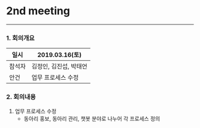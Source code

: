 # 2nd meeting

----------
### 1. 회의개요

| 일시    |2019.03.16(토)                 |
| --------|-------------------------------|
| 참석자  |김정인, 김진섭, 박태언    |
| 안건    |업무 프로세스 수정   |


### 2. 회의내용

 1. 업무 프로세스 수정
    * 동아리 홍보, 동아리 관리, 챗봇 분야로 나누어 각 프로세스 정의
